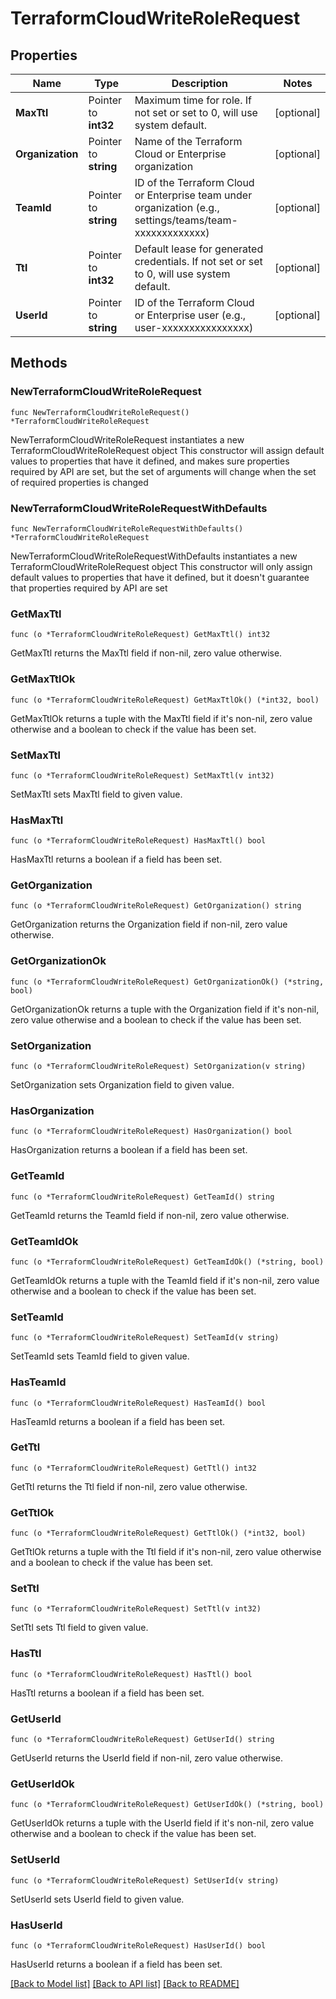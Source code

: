 # TerraformCloudWriteRoleRequest


## Properties

Name | Type | Description | Notes
------------ | ------------- | ------------- | -------------
**MaxTtl** | Pointer to **int32** | Maximum time for role. If not set or set to 0, will use system default. | [optional] 
**Organization** | Pointer to **string** | Name of the Terraform Cloud or Enterprise organization | [optional] 
**TeamId** | Pointer to **string** | ID of the Terraform Cloud or Enterprise team under organization (e.g., settings/teams/team-xxxxxxxxxxxxx) | [optional] 
**Ttl** | Pointer to **int32** | Default lease for generated credentials. If not set or set to 0, will use system default. | [optional] 
**UserId** | Pointer to **string** | ID of the Terraform Cloud or Enterprise user (e.g., user-xxxxxxxxxxxxxxxx) | [optional] 



## Methods


### NewTerraformCloudWriteRoleRequest

`func NewTerraformCloudWriteRoleRequest() *TerraformCloudWriteRoleRequest`

NewTerraformCloudWriteRoleRequest instantiates a new TerraformCloudWriteRoleRequest object
This constructor will assign default values to properties that have it defined,
and makes sure properties required by API are set, but the set of arguments
will change when the set of required properties is changed

### NewTerraformCloudWriteRoleRequestWithDefaults

`func NewTerraformCloudWriteRoleRequestWithDefaults() *TerraformCloudWriteRoleRequest`

NewTerraformCloudWriteRoleRequestWithDefaults instantiates a new TerraformCloudWriteRoleRequest object
This constructor will only assign default values to properties that have it defined,
but it doesn't guarantee that properties required by API are set


### GetMaxTtl

`func (o *TerraformCloudWriteRoleRequest) GetMaxTtl() int32`

GetMaxTtl returns the MaxTtl field if non-nil, zero value otherwise.

### GetMaxTtlOk

`func (o *TerraformCloudWriteRoleRequest) GetMaxTtlOk() (*int32, bool)`

GetMaxTtlOk returns a tuple with the MaxTtl field if it's non-nil, zero value otherwise
and a boolean to check if the value has been set.

### SetMaxTtl

`func (o *TerraformCloudWriteRoleRequest) SetMaxTtl(v int32)`

SetMaxTtl sets MaxTtl field to given value.


### HasMaxTtl

`func (o *TerraformCloudWriteRoleRequest) HasMaxTtl() bool`

HasMaxTtl returns a boolean if a field has been set.




### GetOrganization

`func (o *TerraformCloudWriteRoleRequest) GetOrganization() string`

GetOrganization returns the Organization field if non-nil, zero value otherwise.

### GetOrganizationOk

`func (o *TerraformCloudWriteRoleRequest) GetOrganizationOk() (*string, bool)`

GetOrganizationOk returns a tuple with the Organization field if it's non-nil, zero value otherwise
and a boolean to check if the value has been set.

### SetOrganization

`func (o *TerraformCloudWriteRoleRequest) SetOrganization(v string)`

SetOrganization sets Organization field to given value.


### HasOrganization

`func (o *TerraformCloudWriteRoleRequest) HasOrganization() bool`

HasOrganization returns a boolean if a field has been set.




### GetTeamId

`func (o *TerraformCloudWriteRoleRequest) GetTeamId() string`

GetTeamId returns the TeamId field if non-nil, zero value otherwise.

### GetTeamIdOk

`func (o *TerraformCloudWriteRoleRequest) GetTeamIdOk() (*string, bool)`

GetTeamIdOk returns a tuple with the TeamId field if it's non-nil, zero value otherwise
and a boolean to check if the value has been set.

### SetTeamId

`func (o *TerraformCloudWriteRoleRequest) SetTeamId(v string)`

SetTeamId sets TeamId field to given value.


### HasTeamId

`func (o *TerraformCloudWriteRoleRequest) HasTeamId() bool`

HasTeamId returns a boolean if a field has been set.




### GetTtl

`func (o *TerraformCloudWriteRoleRequest) GetTtl() int32`

GetTtl returns the Ttl field if non-nil, zero value otherwise.

### GetTtlOk

`func (o *TerraformCloudWriteRoleRequest) GetTtlOk() (*int32, bool)`

GetTtlOk returns a tuple with the Ttl field if it's non-nil, zero value otherwise
and a boolean to check if the value has been set.

### SetTtl

`func (o *TerraformCloudWriteRoleRequest) SetTtl(v int32)`

SetTtl sets Ttl field to given value.


### HasTtl

`func (o *TerraformCloudWriteRoleRequest) HasTtl() bool`

HasTtl returns a boolean if a field has been set.




### GetUserId

`func (o *TerraformCloudWriteRoleRequest) GetUserId() string`

GetUserId returns the UserId field if non-nil, zero value otherwise.

### GetUserIdOk

`func (o *TerraformCloudWriteRoleRequest) GetUserIdOk() (*string, bool)`

GetUserIdOk returns a tuple with the UserId field if it's non-nil, zero value otherwise
and a boolean to check if the value has been set.

### SetUserId

`func (o *TerraformCloudWriteRoleRequest) SetUserId(v string)`

SetUserId sets UserId field to given value.


### HasUserId

`func (o *TerraformCloudWriteRoleRequest) HasUserId() bool`

HasUserId returns a boolean if a field has been set.









[[Back to Model list]](../README.md#documentation-for-models) [[Back to API list]](../README.md#documentation-for-api-endpoints) [[Back to README]](../README.md)


